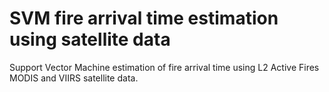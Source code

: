 # SVM fire arrival time estimation using satellite data

Support Vector Machine estimation of fire arrival time using L2 Active Fires MODIS and VIIRS satellite data.
